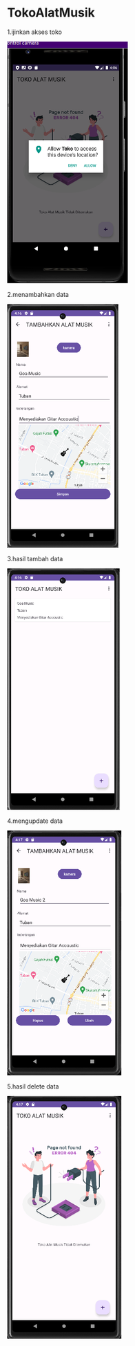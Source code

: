# TokoAlatMusik
1.ijinkan akses toko<p>
  <img src="https://github.com/wildan066/alatmusik/blob/master/allowtoko.PNG">
  
2.menambahkan data <p>
  <img src="https://github.com/wildan066/alatmusik/blob/master/tambahdata.PNG">

3.hasil tambah data <p>
  <img src="https://github.com/wildan066/alatmusik/blob/master/hasiltambah%20data.PNG">
  
4.mengupdate data <p>
  <img src="https://github.com/wildan066/alatmusik/blob/master/uodate%20data.PNG">
  
5.hasil delete data <p>
  <img src="https://github.com/wildan066/alatmusik/blob/master/hasilhapus.PNG">
